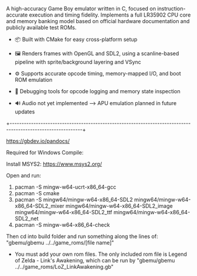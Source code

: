 A high-accuracy Game Boy emulator written in C, focused on instruction-accurate execution and timing fidelity.
Implements a full LR35902 CPU core and memory banking model based on official hardware documentation and publicly available test ROMs.

- 📦 Built with CMake for easy cross-platform setup

- 🖼️ Renders frames with OpenGL and SDL2, using a scanline-based pipeline with sprite/background layering and VSync

- ⚙️ Supports accurate opcode timing, memory-mapped I/O, and boot ROM emulation

- 🧪 Debugging tools for opcode logging and memory state inspection

- 🔊 Audio not yet implemented --> APU emulation planned in future updates

+------------------------------------------------------------------------------------------------------------+

https://gbdev.io/pandocs/

Required for Windows Compile:

Install MSYS2: https://www.msys2.org/

Open and run: 
1) pacman -S mingw-w64-ucrt-x86_64-gcc
2) pacman -S cmake
3) pacman -S mingw64/mingw-w64-x86_64-SDL2 mingw64/mingw-w64-x86_64-SDL2_mixer mingw64/mingw-w64-x86_64-SDL2_image mingw64/mingw-w64-x86_64-SDL2_ttf mingw64/mingw-w64-x86_64-SDL2_net 
4) pacman -S mingw-w64-x86_64-check 

Then cd into build folder and run something along the lines of: "gbemu/gbemu ../../game_roms/[file name]"
- You must add your own rom files. The only included rom file is Legend of Zelda - Link's Awakening, which can be run by "gbemu/gbemu ../../game_roms/LoZ_LinkAwakening.gb"